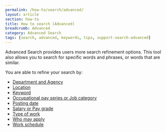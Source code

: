 ```yaml
---
permalink: /how-to/search/advanced/
layout: article
section: how-to
title: How to search (Advanced)
breadcrumb: Advanced
category: Advanced Search
tags: [search, advanced, keywords, tips, support-search-advanced]
---
```


Advanced Search provides users more search refinement options. This tool also allows you to search for specific words and phrases, or words that are similar.

You are able to refine your search by:

* [Department and Agency](department-and-agency)
* [Location](location/)
* [Keyword](keyword/)
* [Occupational pay series or Job category](occupational-series/)
* [Posting date](posting-date/)
* [Salary or Pay grade](salary/)
* [Type of work](../../../working-in-government/pay-and-leave/types-of-work/)
* [Who may apply](who-may-apply/)
* [Work schedule](../../../working-in-government/pay-and-leave/work-schedules/)
